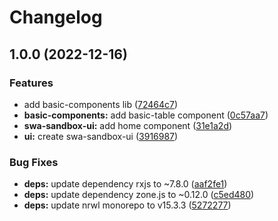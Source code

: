 # Changelog

## 1.0.0 (2022-12-16)


### Features

* add basic-components lib ([72464c7](https://github.com/chill-viking/swa-sandbox/commit/72464c72a1d16c29877beb07b3a504fa4b062927))
* **basic-components:** add basic-table component ([0c57aa7](https://github.com/chill-viking/swa-sandbox/commit/0c57aa746fb4b7e21a2c962510b09c6e6b101c88))
* **swa-sandbox-ui:** add home component ([31e1a2d](https://github.com/chill-viking/swa-sandbox/commit/31e1a2dc34d27096d63041fb5429b2b6ed2681b5))
* **ui:** create swa-sandbox-ui ([3916987](https://github.com/chill-viking/swa-sandbox/commit/3916987fde3250de55f5d79593989b457a95d5b5))


### Bug Fixes

* **deps:** update dependency rxjs to ~7.8.0 ([aaf2fe1](https://github.com/chill-viking/swa-sandbox/commit/aaf2fe127562596272d0dcd931fc9d3dc53491d1))
* **deps:** update dependency zone.js to ~0.12.0 ([c5ed480](https://github.com/chill-viking/swa-sandbox/commit/c5ed480fd63e57219b65fc58bf709862f6dc3329))
* **deps:** update nrwl monorepo to v15.3.3 ([5272277](https://github.com/chill-viking/swa-sandbox/commit/527227718b208a7068b5edd0e02c7b86260062f9))
